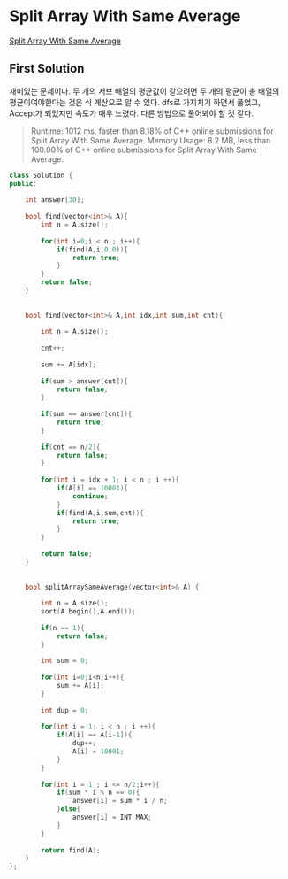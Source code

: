 # Split Array With Same Average
<a href="https://leetcode.com/problems/split-array-with-same-average/">Split Array With Same Average</a>   
## First Solution
재미있는 문제이다. 두 개의 서브 배열의 평균값이 같으려면 두 개의 평균이 총 배열의 평균이여야한다는 것은 식 계산으로 알 수 있다. dfs로 가지치기 하면서 
풀었고, Accept가 되었지만 속도가 매우 느렸다. 다른 방법으로 풀어봐야 할 것 같다.

> Runtime: 1012 ms, faster than 8.18% of C++ online submissions for Split Array With Same Average.
Memory Usage: 8.2 MB, less than 100.00% of C++ online submissions for Split Array With Same Average.


```C++
class Solution {
public:
    
    int answer[30];
    
    bool find(vector<int>& A){
        int n = A.size();
        
        for(int i=0;i < n ; i++){
            if(find(A,i,0,0)){
                return true;
            }
        }
        return false;
    }
    
    
    bool find(vector<int>& A,int idx,int sum,int cnt){
        
        int n = A.size();
        
        cnt++;
        
        sum += A[idx];
        
        if(sum > answer[cnt]){
            return false;
        }
    
        if(sum == answer[cnt]){
            return true;
        }
        
        if(cnt == n/2){
            return false;   
        }
        
        for(int i = idx + 1; i < n ; i ++){
            if(A[i] == 10001){
                continue;
            }
            if(find(A,i,sum,cnt)){
                return true;
            }
        }
        
        return false;
    }
    
    
    bool splitArraySameAverage(vector<int>& A) {
        
        int n = A.size();
        sort(A.begin(),A.end());
        
        if(n == 1){
            return false;
        }
        
        int sum = 0;
        
        for(int i=0;i<n;i++){
            sum += A[i];
        }
        
        int dup = 0;
        
        for(int i = 1; i < n ; i ++){
            if(A[i] == A[i-1]){
                dup++;
                A[i] = 10001;
            }
        }
        
        for(int i = 1 ; i <= n/2;i++){
            if(sum * i % n == 0){
                answer[i] = sum * i / n;
            }else{
                answer[i] = INT_MAX;
            }
        }
        
        return find(A);
    }
};
```
